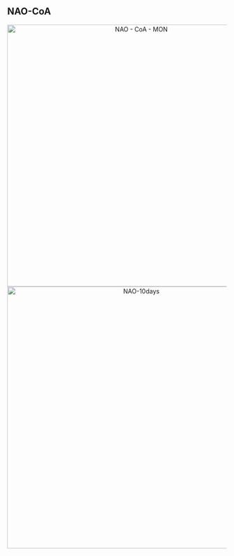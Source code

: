 ## NAO-CoA

<div>
    <a href="https://plotly.com/~mosman7/13/?share_key=scPOdtUOTnERmeSK85YE0q" target="_blank" title="NAO - CoA - MON" style="display: block; text-align: center;"><img src="https://plotly.com/~mosman7/13.png?share_key=scPOdtUOTnERmeSK85YE0q" alt="NAO - CoA - MON" style="max-width: 100%;width: 600px;"  width="600" onerror="this.onerror=null;this.src='https://plotly.com/404.png';" /></a>
</div>  


<div>
    <a href="https://plotly.com/~mosman7/15/?share_key=4LZ59mxVLFnFiyexfxlk41" target="_blank" title="NAO-10days" style="display: block; text-align: center;"><img src="https://plotly.com/~mosman7/15.png?share_key=4LZ59mxVLFnFiyexfxlk41" alt="NAO-10days" style="max-width: 100%;width: 600px;"  width="600" onerror="this.onerror=null;this.src='https://plotly.com/404.png';" /></a>
</div>  

